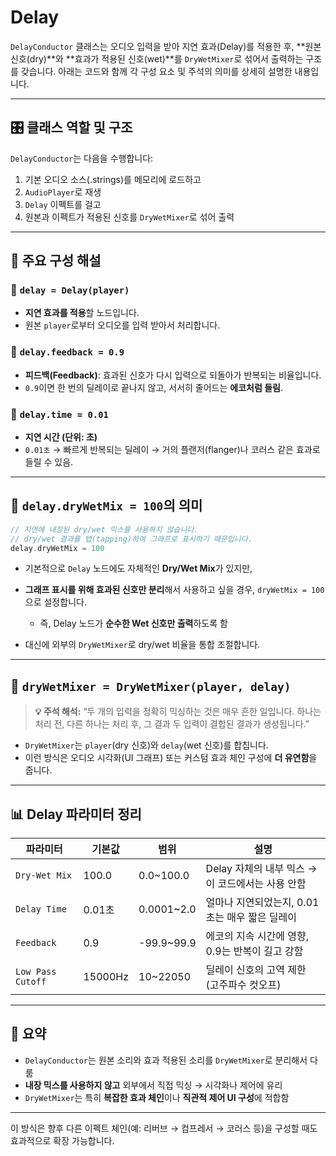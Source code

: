 # Delay

`DelayConductor` 클래스는 오디오 입력을 받아 지연 효과(Delay)를 적용한 후, \*\*원본 신호(dry)\*\*와 \*\*효과가 적용된 신호(wet)\*\*를 `DryWetMixer`로 섞어서 출력하는 구조를 갖습니다. 아래는 코드와 함께 각 구성 요소 및 주석의 의미를 상세히 설명한 내용입니다.

---

## 🎛 클래스 역할 및 구조

`DelayConductor`는 다음을 수행합니다:

1. 기본 오디오 소스(.strings)를 메모리에 로드하고
2. `AudioPlayer`로 재생
3. `Delay` 이펙트를 걸고
4. 원본과 이펙트가 적용된 신호를 `DryWetMixer`로 섞어 출력

---

## 🧱 주요 구성 해설

### 🔹 `delay = Delay(player)`

* **지연 효과를 적용**할 노드입니다.
* 원본 `player`로부터 오디오를 입력 받아서 처리합니다.

### 🔹 `delay.feedback = 0.9`

* **피드백(Feedback)**: 효과된 신호가 다시 입력으로 되돌아가 반복되는 비율입니다.
* `0.9`이면 한 번의 딜레이로 끝나지 않고, 서서히 줄어드는 **에코처럼 들림**.

### 🔹 `delay.time = 0.01`

* **지연 시간 (단위: 초)**
* `0.01초` → 빠르게 반복되는 딜레이 → 거의 플랜저(flanger)나 코러스 같은 효과로 들릴 수 있음.

---

## 🧪 `delay.dryWetMix = 100`의 의미

```swift
// 지연에 내장된 dry/wet 믹스를 사용하지 않습니다.
// dry/wet 결과를 탭(tapping)하여 그래프로 표시하기 때문입니다.
delay.dryWetMix = 100
```

* 기본적으로 `Delay` 노드에도 자체적인 **Dry/Wet Mix**가 있지만,
* **그래프 표시를 위해 효과된 신호만 분리**해서 사용하고 싶을 경우, `dryWetMix = 100`으로 설정합니다.

  * 즉, Delay 노드가 **순수한 Wet 신호만 출력**하도록 함
* 대신에 외부의 `DryWetMixer`로 dry/wet 비율을 통합 조절합니다.

---

## 🧩 `dryWetMixer = DryWetMixer(player, delay)`

> **💡 주석 해석:**
> “두 개의 입력을 정확히 믹싱하는 것은 매우 흔한 일입니다. 하나는 처리 전, 다른 하나는 처리 후, 그 결과 두 입력이 결합된 결과가 생성됩니다.”

* `DryWetMixer`는 `player`(dry 신호)와 `delay`(wet 신호)를 합칩니다.
* 이런 방식은 오디오 시각화(UI 그래프) 또는 커스텀 효과 체인 구성에 **더 유연함**을 줍니다.

---

## 📊 Delay 파라미터 정리

| 파라미터              | 기본값     | 범위          | 설명                              |
| ----------------- | ------- | ----------- | ------------------------------- |
| `Dry-Wet Mix`     | 100.0   | 0.0\~100.0  | Delay 자체의 내부 믹스 → 이 코드에서는 사용 안함 |
| `Delay Time`      | 0.01초   | 0.0001\~2.0 | 얼마나 지연되었는지, 0.01초는 매우 짧은 딜레이    |
| `Feedback`        | 0.9     | -99.9\~99.9 | 에코의 지속 시간에 영향, 0.9는 반복이 길고 강함   |
| `Low Pass Cutoff` | 15000Hz | 10\~22050   | 딜레이 신호의 고역 제한 (고주파수 컷오프)        |

---

## 🧠 요약

* `DelayConductor`는 원본 소리와 효과 적용된 소리를 `DryWetMixer`로 분리해서 다룸
* **내장 믹스를 사용하지 않고** 외부에서 직접 믹싱 → 시각화나 제어에 유리
* `DryWetMixer`는 특히 **복잡한 효과 체인**이나 **직관적 제어 UI 구성**에 적합함

---

이 방식은 향후 다른 이펙트 체인(예: 리버브 → 컴프레서 → 코러스 등)을 구성할 때도 효과적으로 확장 가능합니다.
